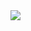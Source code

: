 <img src="https://capsule-render.vercel.app/api?type=wave&color=#FF2EC9&height=3000&section=header&text=qqueqque&fontSize=90" />
